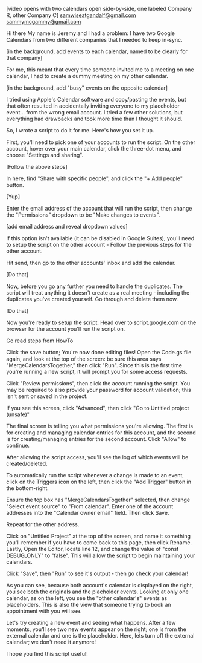 [video opens with two calendars open side-by-side, one labeled Company R, other Company C]
samwiseatgandalf@gmail.com
sammymcgammy@gmail.com

Hi there
My name is Jeremy and I had a problem: I have two Google Calendars from two different companies that
I needed to keep in-sync. 

[in the background, add events to each calendar, named to be clearly for that company]


For me, this meant that every time someone invited me to a meeting on one calendar, I had to create
a dummy meeting on my other calendar. 

[in the background, add "busy" events on the opposite calendar]

I tried using Apple's Calendar software and copy/pasting the
events, but that often resulted in accidentally inviting everyone to my placeholder event... from
the wrong email account. I tried a few other solutions, but everything had drawbacks and took more
time than I thought it should.

So, I wrote a script to do it for me. Here's how you set it up.

First, you'll need to pick one of your accounts to run the script. On the other account, hover over
your main calendar, click the three-dot menu, and choose "Settings and sharing".

[Follow the above steps]

In here, find "Share with specific people", and click the "+ Add people" button.

[Yup]

Enter the email address of the account that will run the script, then change the "Permissions"
dropdown to be "Make changes to events".

[add email address and reveal dropdown values] 

If this option isn't available (it can be disabled in Google Suites), you'll need to setup the
script on the other account - Follow the previous steps for the other account.

Hit send, then go to the other accounts' inbox and add the calendar.

[Do that]

Now, before you go any further you need to handle the duplicates. The script will treat anything it
doesn't create as a real meeting - including the duplicates you've created yourself. Go through and
delete them now.

[Do that]

Now you're ready to setup the script. Head over to script.google.com on the browser for the account
you'll run the script on.

Go read steps from HowTo

Click the save button; You're now done editing files! Open the Code.gs file again, and look at the
top of the screen: be sure this area says "MergeCalendarsTogether," then click "Run". Since this is
the first time you're running a new script, it will prompt you for some access requests.

Click "Review permissions", then click the account running the script. You may be required to also
provide your password for account validation; this isn't sent or saved in the project.

If you see this screen, click "Advanced", then click "Go to Untitled project (unsafe)"

The final screen is telling you what permissions you're allowing. The first is for creating and
managing calendar entries for this account, and the second is for creating/managing entries for the
second account. Click "Allow" to continue.

After allowing the script access, you'll see the log of which events will be created/deleted.

To automatically run the script whenever a change is made to an event, click on the Triggers icon on
the left, then click the "Add Trigger" button in the bottom-right.

Ensure the top box has "MergeCalendarsTogether" selected, then change "Select event source" to "From
calendar". Enter one of the account addresses into the "Calendar owner email" field. Then click
Save.

Repeat for the other address.


Click on "Untitled Project" at the top of the screen, and name it something you'll remember if you
have to come back to this page, then click Rename. Lastly, Open the Editor, locate line 12, and
change the value of "const DEBUG_ONLY" to "false". This will allow the script to begin maintaining
your calendars.

Click "Save", then "Run" to see it's output - then go check your calendar!

As you can see, because both account's calendar is displayed on the right, you see both the
originals and the placholder events. Looking at only one calendar, as on the left, you see the
"other calendar's" events as placeholders. This is also the view that someone trying to book an
appointment with you will see.

Let's try creating a new event and seeing what happens. After a few moments, you'll see two new
events appear on the right; one is from the external calendar and one is the placeholder. Here, lets
turn off the external calendar; we don't need it anymore!

I hope you find this script useful!
